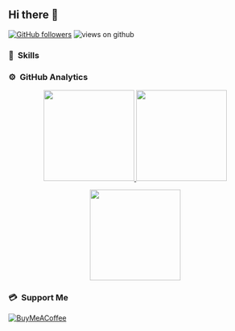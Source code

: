 ## Hi there 👋
[![GitHub followers](https://img.shields.io/github/followers/ezesub.svg?style=social&label=Followers)](https://github.com/Ahmad-shaikh575?tab=followers)
<img src="https://komarev.com/ghpvc/?username=ezesub&label=Views&color=brightgreen&style=flat-square" alt="views on github" />

### 🚀 &nbsp;Skills


### ⚙️ &nbsp;GitHub Analytics

<p align="center">
  <a href="https://github.com/Adityakanoi2001">
    <img height="180em" src="https://github-readme-stats-eight-theta.vercel.app/api?username=ezesub&show_icons=true&theme=algolia&include_all_commits=true&count_private=true"/>
  </a>
  <a href="https://github.com/Adityakanoi2001">
    <img height="180em" src="https://github-readme-stats-eight-theta.vercel.app/api/top-langs/?username=ezesub&layout=compact&langs_count=8&theme=algolia"/>
  </a>
</p>

<p align="center">
  <img height="180em" src="https://github-readme-streak-stats.herokuapp.com/?user=AdityaKanoi2001&theme=dark&hide_border=true"/>
</p>

### 💳 &nbsp;Support Me
[![BuyMeACoffee](https://img.shields.io/badge/Buy%20Me%20a%20Coffee-ffdd00?style=for-the-badge&logo=buy-me-a-coffee&logoColor=black)](https://paypal.me/BlueezzuPay)
